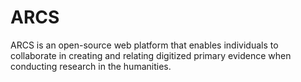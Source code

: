 ARCS
====
ARCS is an open-source web platform that enables individuals to collaborate in
creating and relating digitized primary evidence when conducting research in
the humanities.
